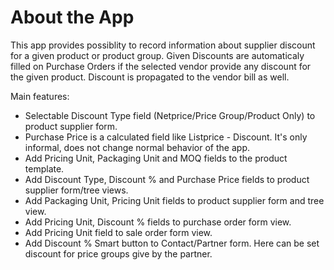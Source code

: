 About the App
=============

This app provides possiblity to record information about supplier discount for a given product or product group. 
Given Discounts are automaticaly filled on Purchase Orders if the selected vendor provide any discount for the given product.
Discount is propagated to the vendor bill as well.

Main features:

* Selectable Discount Type field (Netprice/Price Group/Product Only) to product supplier form.
* Purchase Price is a calculated field like Listprice - Discount. It's only informal, does not change normal behavior of the app.
* Add Pricing Unit, Packaging Unit and MOQ fields to the product template.
* Add Discount Type, Discount % and Purchase Price fields to product supplier form/tree views.
* Add Packaging Unit, Pricing Unit fields to product supplier form and tree view.
* Add Pricing Unit, Discount % fields to purchase order form view.
* Add Pricing Unit field to sale order form view.
* Add Discount % Smart button to Contact/Partner form. Here can be set discount for price groups give by the partner.
